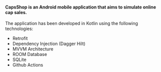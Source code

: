 <h4> CapsShop is an Android mobile application that aims to simulate online cap sales. </h4>
The application has been developed in Kotlin using the following technologies:

- Retrofit
- Dependency Injection (Dagger Hilt)
- MVVM Architecture
- ROOM Database 
- SQLite
- Github Actions
